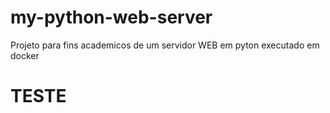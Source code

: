# my-python-web-server
Projeto para fins academicos de um servidor WEB em pyton executado em docker

# TESTE 

